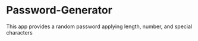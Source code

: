 # Password-Generator
This app provides a random password applying length, number, and special characters
